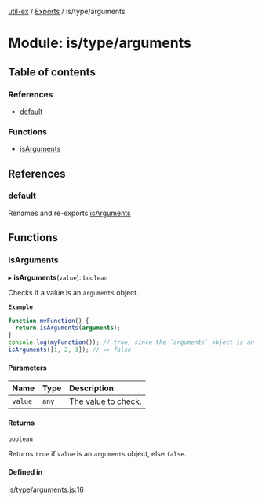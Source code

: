 [util-ex](../README.md) / [Exports](../modules.md) / is/type/arguments

# Module: is/type/arguments

## Table of contents

### References

- [default](is_type_arguments.md#default)

### Functions

- [isArguments](is_type_arguments.md#isarguments)

## References

### default

Renames and re-exports [isArguments](is_type_arguments.md#isarguments)

## Functions

### isArguments

▸ **isArguments**(`value`): `boolean`

Checks if a value is an `arguments` object.

**`Example`**

```js
function myFunction() {
  return isArguments(arguments);
}
console.log(myFunction()); // true, since the `arguments` object is an instance of `Arguments`
isArguments([1, 2, 3]); // => false
```

#### Parameters

| Name | Type | Description |
| :------ | :------ | :------ |
| `value` | `any` | The value to check. |

#### Returns

`boolean`

Returns `true` if `value` is an `arguments` object, else `false`.

#### Defined in

[is/type/arguments.js:16](https://github.com/snowyu/util-ex.js/blob/de980c9/src/is/type/arguments.js#L16)
